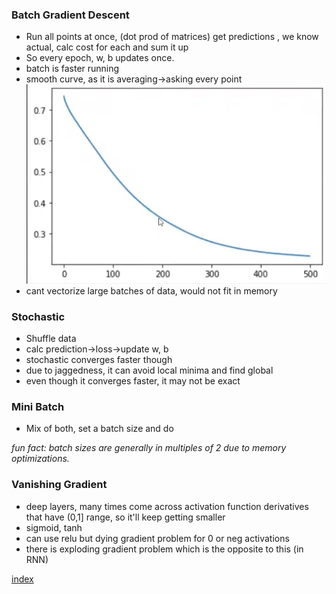### Batch Gradient Descent

- Run all points at once, (dot prod of matrices) get predictions , we know actual, calc cost for each and sum it up
- So every epoch, w, b updates once.
- batch is faster running
- smooth curve, as it is averaging->asking every point
 ![](../../Attachments/gradient_des-20230924.png)
 - cant vectorize large batches of data, would not fit in memory

### Stochastic

- Shuffle data
- calc prediction->loss->update w, b
- stochastic converges faster though
- due to jaggedness, it can avoid local minima and find global
- even though it converges faster, it may not be exact

### Mini Batch
- Mix of both, set a batch size and do


*fun fact: batch sizes are generally in multiples of 2 due to memory optimizations.*


### Vanishing Gradient
- deep layers, many times come across activation function derivatives that have (0,1] range, so it'll keep getting smaller 
- sigmoid, tanh
- can use relu but dying gradient problem for 0 or neg activations
- there is exploding gradient problem which is the opposite to this (in RNN)

[index](MI/Unit_2/index.md)




